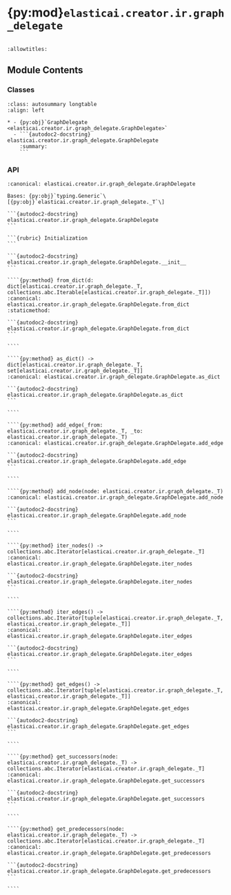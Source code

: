 # {py:mod}`elasticai.creator.ir.graph_delegate`

```{py:module} elasticai.creator.ir.graph_delegate
```

```{autodoc2-docstring} elasticai.creator.ir.graph_delegate
:allowtitles:
```

## Module Contents

### Classes

````{list-table}
:class: autosummary longtable
:align: left

* - {py:obj}`GraphDelegate <elasticai.creator.ir.graph_delegate.GraphDelegate>`
  - ```{autodoc2-docstring} elasticai.creator.ir.graph_delegate.GraphDelegate
    :summary:
    ```
````

### API

`````{py:class} GraphDelegate()
:canonical: elasticai.creator.ir.graph_delegate.GraphDelegate

Bases: {py:obj}`typing.Generic`\[{py:obj}`elasticai.creator.ir.graph_delegate._T`\]

```{autodoc2-docstring} elasticai.creator.ir.graph_delegate.GraphDelegate
```

```{rubric} Initialization
```

```{autodoc2-docstring} elasticai.creator.ir.graph_delegate.GraphDelegate.__init__
```

````{py:method} from_dict(d: dict[elasticai.creator.ir.graph_delegate._T, collections.abc.Iterable[elasticai.creator.ir.graph_delegate._T]])
:canonical: elasticai.creator.ir.graph_delegate.GraphDelegate.from_dict
:staticmethod:

```{autodoc2-docstring} elasticai.creator.ir.graph_delegate.GraphDelegate.from_dict
```

````

````{py:method} as_dict() -> dict[elasticai.creator.ir.graph_delegate._T, set[elasticai.creator.ir.graph_delegate._T]]
:canonical: elasticai.creator.ir.graph_delegate.GraphDelegate.as_dict

```{autodoc2-docstring} elasticai.creator.ir.graph_delegate.GraphDelegate.as_dict
```

````

````{py:method} add_edge(_from: elasticai.creator.ir.graph_delegate._T, _to: elasticai.creator.ir.graph_delegate._T)
:canonical: elasticai.creator.ir.graph_delegate.GraphDelegate.add_edge

```{autodoc2-docstring} elasticai.creator.ir.graph_delegate.GraphDelegate.add_edge
```

````

````{py:method} add_node(node: elasticai.creator.ir.graph_delegate._T)
:canonical: elasticai.creator.ir.graph_delegate.GraphDelegate.add_node

```{autodoc2-docstring} elasticai.creator.ir.graph_delegate.GraphDelegate.add_node
```

````

````{py:method} iter_nodes() -> collections.abc.Iterator[elasticai.creator.ir.graph_delegate._T]
:canonical: elasticai.creator.ir.graph_delegate.GraphDelegate.iter_nodes

```{autodoc2-docstring} elasticai.creator.ir.graph_delegate.GraphDelegate.iter_nodes
```

````

````{py:method} iter_edges() -> collections.abc.Iterator[tuple[elasticai.creator.ir.graph_delegate._T, elasticai.creator.ir.graph_delegate._T]]
:canonical: elasticai.creator.ir.graph_delegate.GraphDelegate.iter_edges

```{autodoc2-docstring} elasticai.creator.ir.graph_delegate.GraphDelegate.iter_edges
```

````

````{py:method} get_edges() -> collections.abc.Iterator[tuple[elasticai.creator.ir.graph_delegate._T, elasticai.creator.ir.graph_delegate._T]]
:canonical: elasticai.creator.ir.graph_delegate.GraphDelegate.get_edges

```{autodoc2-docstring} elasticai.creator.ir.graph_delegate.GraphDelegate.get_edges
```

````

````{py:method} get_successors(node: elasticai.creator.ir.graph_delegate._T) -> collections.abc.Iterator[elasticai.creator.ir.graph_delegate._T]
:canonical: elasticai.creator.ir.graph_delegate.GraphDelegate.get_successors

```{autodoc2-docstring} elasticai.creator.ir.graph_delegate.GraphDelegate.get_successors
```

````

````{py:method} get_predecessors(node: elasticai.creator.ir.graph_delegate._T) -> collections.abc.Iterator[elasticai.creator.ir.graph_delegate._T]
:canonical: elasticai.creator.ir.graph_delegate.GraphDelegate.get_predecessors

```{autodoc2-docstring} elasticai.creator.ir.graph_delegate.GraphDelegate.get_predecessors
```

````

`````
